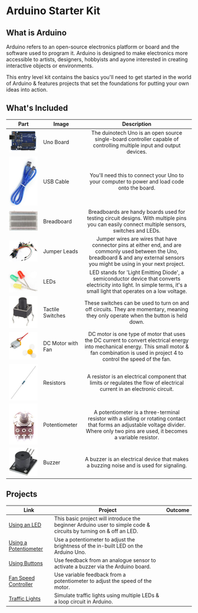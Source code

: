 # Arduino Starter Kit

## What is Arduino
Arduino refers to an open-source electronics platform or board and the software used to program it. Arduino is designed to make electronics more accessible to artists, designers, hobbyists and ayone interested in creating interactive objects or environments.

This entry level kit contains the basics you'll need to get started in the world of Arduino & features projects that set the foundations for putting your own ideas into action. 

## What's Included

| Part          | Image | Description  		|
| ------------- | ------------- |:---------------------:|
| ![alt text](images/uno-board.jpg "Uno Board") | Uno Board | The duinotech Uno is an open source single-board controller capable of controlling multiple input and output devices. |
| ![alt text](images/usb-cable.jpg "USB Cable") | USB Cable | You'll need this to connect your Uno to your computer to power and load code onto the board. |
| ![alt text](images/breadboard.jpg "Breadboard") | Breadboard | Breadboards are handy boards used for testing circuit designs. With multiple pins you can easily connect multiple sensors, switches and LEDs. |
| ![alt text](images/jumper-leads.jpg "Jumper Leads") | Jumper Leads | Jumper wires are wires that have connector pins at either end, and are commonly used between the Uno, breadboard & and any external sensors you might be using in your next project. |
| ![alt text](images/leds.png "LEDs") | LEDs | LED stands for 'Light Emitting Diode', a semiconductor device that converts electricity into light. In simple terms, it's a small light that operates on a low voltage. |
| ![alt text](images/tactile-switch.jpg "Tactile Switches") | Tactile Switches | These switches can be used to turn on and off circuits. They are momentary, meaning they only operate when the button is held down. |
| ![alt text](images/motor-fan.jpg "DC Motor with Fan") | DC Motor with Fan | DC motor is one type of motor that uses the DC current to convert electrical energy into mechanical energy. This small motor & fan combination is used in project 4 to control the speed of the fan. |
| ![alt text](images/resistors.jpg "Resistors") | Resistors | A resistor is an electrical component that limits or regulates the flow of electrical current in an electronic circuit. |
| ![alt text](images/potentiometer.jpg "Potentiometer") | Potentiometer | A potentiometer is a three-terminal resistor with a sliding or rotating contact that forms an adjustable voltage divider. Where only two pins are used, it becomes a variable resistor. |
| ![alt text](images/buzzer.jpg "Buzzer") | Buzzer | A buzzer is an electrical device that makes a buzzing noise and is used for signaling. |

## Projects
| Link          | Project | Outcome  		|
| ------------- | ------------- |:---------------------:|
| [Using an LED](https://github.com/Jaycar-Electronics/Arduino-Starter-Kit/tree/master/Using%20An%20LED) | This basic project will introduce the beginner Arduino user to simple code & circuits by turning on & off an LED. |
| [Using a Potentiometer](https://github.com/Jaycar-Electronics/Arduino-Starter-Kit/tree/master/Using%20A%20Potentiometer) | Use a potentiometer to adjust the brightness of the in-built LED on the Arduino Uno. |
| [Using Buttons](https://github.com/Jaycar-Electronics/Arduino-Starter-Kit/tree/master/Using%20Buttons) | Use feedback from an analogue sensor to activate a buzzer via the Arduino board. |
| [Fan Speed Controller](https://github.com/Jaycar-Electronics/Arduino-Starter-Kit/tree/master/Fan%20Speed%20Controller) | Use variable feedback from a potentiometer to adjust the speed of the motor. |
| [Traffic Lights](https://github.com/Jaycar-Electronics/Arduino-Starter-Kit/tree/master/Traffic%20Lights) | Simulate traffic lights using multiple LEDs & a loop circuit in Arduino. |